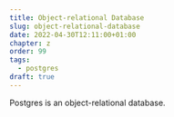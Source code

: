 ```yaml
---
title: Object-relational Database
slug: object-relational-database
date: 2022-04-30T12:11:00+01:00
chapter: z
order: 99
tags:
  - postgres
draft: true
---
```


Postgres is an object-relational database.

